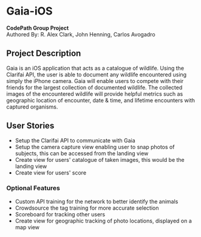 # Gaia-iOS
__CodePath Group Project__   
Authored By: R. Alex Clark, John Henning, Carlos Avogadro

## Project Description
Gaia is an iOS application that acts as a catalogue of wildlife. Using the Clarifai API, the user is able to document any wildlife encountered using simply the iPhone camera. Gaia will enable users to compete with their friends for the largest collection of documented wildlife. The collected images of the encountered wildlife will provide helpful metrics such as geographic location of encounter, date & time, and lifetime encounters with captured organisms.   

## User Stories
* Setup the Clarifai API to communicate with Gaia
* Setup the camera capture view enabling user to snap photos of subjects, this can be accessed from the landing view
* Create view for users' catalogue of taken images, this would be the landing view
* Create view for users' score


### Optional Features
* Custom API training for the network to better identify the animals
* Crowdsource the tag training for more accurate selection
* Scoreboard for tracking other users
* Create view for geographic tracking of photo locations, displayed on a map view
